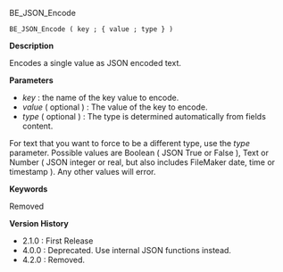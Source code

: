 BE_JSON_Encode

    BE_JSON_Encode ( key ; { value ; type } ) 

**Description**  

Encodes a single value as JSON encoded text.

**Parameters**

* *key* : the name of the key value to encode.
* *value* ( optional ) : The value of the key to encode.
* *type* ( optional ) : The type is determined automatically from fields content.

For text that you want to force to be a different type, use the *type* parameter. Possible values are Boolean ( JSON True or False ), Text or Number ( JSON integer or real, but also includes FileMaker date, time or timestamp ). Any other values will error.

**Keywords**  

Removed

**Version History**

* 2.1.0 : First Release
* 4.0.0 : Deprecated. Use internal JSON functions instead.
* 4.2.0 : Removed.

